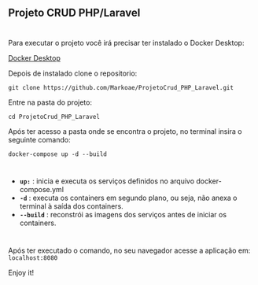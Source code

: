 ## Projeto CRUD PHP/Laravel

#
Para executar o projeto você irá precisar ter instalado o Docker Desktop:

[Docker Desktop](https://www.docker.com/products/docker-desktop/)

Depois de instalado clone o repositorio:

``git clone https://github.com/Markoae/ProjetoCrud_PHP_Laravel.git``

Entre na pasta do projeto:

``cd ProjetoCrud_PHP_Laravel``

Após ter acesso a pasta onde se encontra o projeto, no terminal insira o seguinte comando:

````
docker-compose up -d --build
````
#

#
* **``up:``** : inicia e executa os serviços definidos no arquivo docker-compose.yml
* **``-d``** : executa os containers em segundo plano, ou seja, não anexa o terminal à saída dos containers.
* **``--build``** : reconstrói as imagens dos serviços antes de iniciar os containers.
#

Após ter executado o comando, no seu navegador acesse a aplicação em:
``localhost:8080``

Enjoy it!
